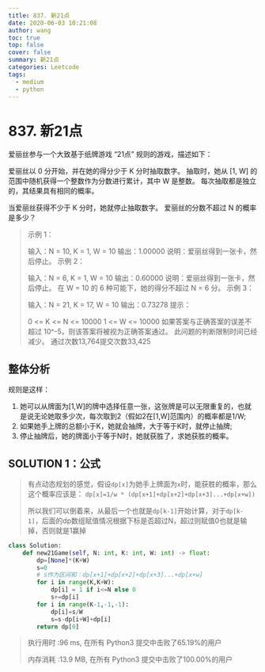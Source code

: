 ```yaml
---
title: 837. 新21点
date: 2020-06-03 10:21:08
author: wang
toc: true
top: false
cover: false
summary: 新21点
categories: Leetcode
tags:
  - medium
  - python
---
```


# 837. 新21点

爱丽丝参与一个大致基于纸牌游戏 “21点” 规则的游戏，描述如下：

爱丽丝以 0 分开始，并在她的得分少于 K 分时抽取数字。 抽取时，她从 [1, W] 的范围中随机获得一个整数作为分数进行累计，其中 W 是整数。 每次抽取都是独立的，其结果具有相同的概率。

当爱丽丝获得不少于 K 分时，她就停止抽取数字。 爱丽丝的分数不超过 N 的概率是多少？





> 示例 1：
>
> 输入：N = 10, K = 1, W = 10
> 输出：1.00000
> 说明：爱丽丝得到一张卡，然后停止。
> 示例 2：
>
> 输入：N = 6, K = 1, W = 10
> 输出：0.60000
> 说明：爱丽丝得到一张卡，然后停止。
> 在 W = 10 的 6 种可能下，她的得分不超过 N = 6 分。
> 示例 3：
>
> 输入：N = 21, K = 17, W = 10
> 输出：0.73278
> 提示：
>
> 0 <= K <= N <= 10000
> 1 <= W <= 10000
> 如果答案与正确答案的误差不超过 10^-5，则该答案将被视为正确答案通过。
> 此问题的判断限制时间已经减少。
> 通过次数13,764提交次数33,425
>
> 
>
> 



## 整体分析

规则是这样：

1. 她可以从牌面为[1,W]的牌中选择任意一张，这张牌是可以无限重复的，也就是说无论她取多少次，每次取到2（假如2在[1,W]范围内）的概率都是1/W;
2. 如果她手上牌的总额小于K，她就会抽牌，大于等于K时，就停止抽牌;
3. 停止抽牌后，她的牌面小于等于N时，她就获胜了，求她获胜的概率。



## SOLUTION 1：公式

> 有点动态规划的感觉，假设`dp[x]`为她手上牌面为`x`时，能获胜的概率，那么这个概率应该是：
> `dp[x]=1/w * (dp[x+1]+dp[x+2]+dp[x+3]...+dp[x+w])`
>
> 所以我们可以倒着来，从最后一个也就是`dp[k-1]`开始计算，对于`dp[k-1]`，后面的dp数组赋值情况根据下标是否超过N，超过则赋值0也就是输掉，否则就是1赢掉

```python
class Solution:
    def new21Game(self, N: int, K: int, W: int) -> float:
        dp=[None]*(K+W)
        s=0
        # s作为区间和：dp[x+1]+dp[x+2]+dp[x+3]...+dp[x+w]
        for i in range(K,K+W):          
            dp[i] = 1 if i<=N else 0
            s+=dp[i]
        for i in range(K-1,-1,-1):      
            dp[i]=s/W
            s=s-dp[i+W]+dp[i]
        return dp[0]
```

> 执行用时 :96 ms, 在所有 Python3 提交中击败了65.19%的用户
>
> 内存消耗 :13.9 MB, 在所有 Python3 提交中击败了100.00%的用户

